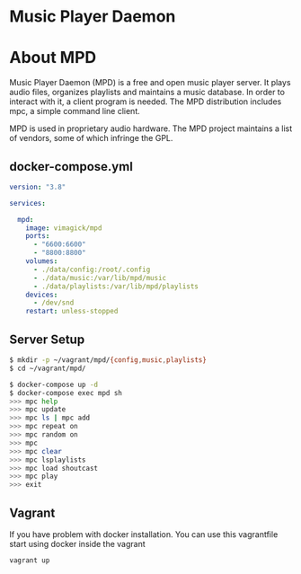 Music Player Daemon
===================

# About MPD

Music Player Daemon (MPD) is a free and open music player server.
It plays audio files, organizes playlists and maintains a music
database. In order to interact with it, a client program is needed.
The MPD distribution includes mpc, a simple command line client.

MPD is used in proprietary audio hardware. The MPD project maintains a list of vendors, some of which infringe the GPL.


## docker-compose.yml

```yaml
version: "3.8"

services:

  mpd:
    image: vimagick/mpd
    ports:
      - "6600:6600"
      - "8800:8800"
    volumes:
      - ./data/config:/root/.config
      - ./data/music:/var/lib/mpd/music
      - ./data/playlists:/var/lib/mpd/playlists
    devices:
      - /dev/snd
    restart: unless-stopped
```

## Server Setup

```bash
$ mkdir -p ~/vagrant/mpd/{config,music,playlists}
$ cd ~/vagrant/mpd/

$ docker-compose up -d
$ docker-compose exec mpd sh
>>> mpc help
>>> mpc update
>>> mpc ls | mpc add
>>> mpc repeat on
>>> mpc random on
>>> mpc
>>> mpc clear
>>> mpc lsplaylists
>>> mpc load shoutcast
>>> mpc play
>>> exit
```
## Vagrant

If you have problem with docker installation. You can use this vagrantfile
start using docker inside the vagrant

```
vagrant up
```
